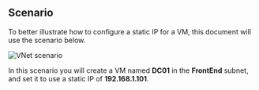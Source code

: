 ## Scenario

To better illustrate how to configure a static IP for a VM, this document will use the scenario below.

![VNet scenario](./media/virtual-networks-static-ip-scenario-include/vnet-static-ip.png)

In this scenario you will create a VM named **DC01** in the **FrontEnd** subnet, and set it to use a static IP of **192.168.1.101**.

 